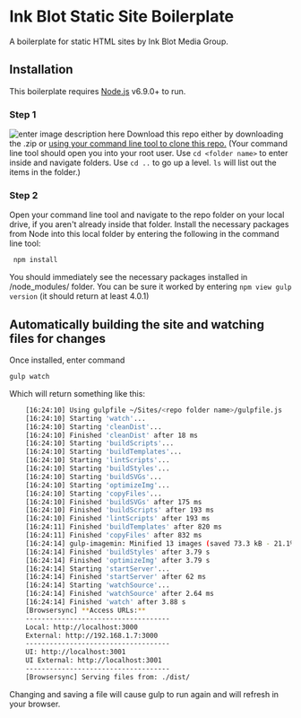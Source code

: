 
# Ink Blot Static Site Boilerplate
A boilerplate for static HTML sites by Ink Blot Media Group.

## Installation

This boilerplate requires [Node.js](https://nodejs.org/) v6.9.0+ to run.

### Step 1
![enter image description here](https://help.github.com/assets/images/help/repository/clone-repo-clone-url-button.png)
Download this repo either by downloading the .zip or [using your command line tool to clone this repo.](https://help.github.com/en/articles/cloning-a-repository) (Your command line tool should open you into your root user. Use `cd <folder name>` to enter inside and navigate folders. Use `cd ..` to go up a level. `ls` will list out the items in the folder.)

### Step 2
Open your command line tool and navigate to the repo folder on your local drive, if you aren't already inside that folder. Install the necessary packages from Node into this local folder by entering the following in the command line tool:

```sh
 npm install
```

You should immediately see the necessary packages installed in /node_modules/ folder. You can be sure it worked by entering `npm view gulp version` (it should return at least 4.0.1)

## Automatically building the site and watching files for changes

Once installed, enter command
```sh
gulp watch
```

Which will return something like this:
```sh
    [16:24:10] Using gulpfile ~/Sites/<repo folder name>/gulpfile.js
    [16:24:10] Starting 'watch'...
    [16:24:10] Starting 'cleanDist'...
    [16:24:10] Finished 'cleanDist' after 18 ms
    [16:24:10] Starting 'buildScripts'...
    [16:24:10] Starting 'buildTemplates'...
    [16:24:10] Starting 'lintScripts'...
    [16:24:10] Starting 'buildStyles'...
    [16:24:10] Starting 'buildSVGs'...
    [16:24:10] Starting 'optimizeImg'...
    [16:24:10] Starting 'copyFiles'...
    [16:24:10] Finished 'buildSVGs' after 175 ms
    [16:24:10] Finished 'buildScripts' after 193 ms
    [16:24:10] Finished 'lintScripts' after 193 ms
    [16:24:11] Finished 'buildTemplates' after 820 ms
    [16:24:11] Finished 'copyFiles' after 832 ms
    [16:24:14] gulp-imagemin: Minified 13 images (saved 73.3 kB - 21.1%)
    [16:24:14] Finished 'buildStyles' after 3.79 s
    [16:24:14] Finished 'optimizeImg' after 3.79 s
    [16:24:14] Starting 'startServer'...
    [16:24:14] Finished 'startServer' after 62 ms
    [16:24:14] Starting 'watchSource'...
    [16:24:14] Finished 'watchSource' after 2.64 ms
    [16:24:14] Finished 'watch' after 3.88 s
    [Browsersync] **Access URLs:**
    ------------------------------------
    Local: http://localhost:3000
    External: http://192.168.1.7:3000
    ------------------------------------
    UI: http://localhost:3001
    UI External: http://localhost:3001
    ------------------------------------
    [Browsersync] Serving files from: ./dist/

```

Changing and saving a file will cause gulp to run again and will refresh in your browser.
